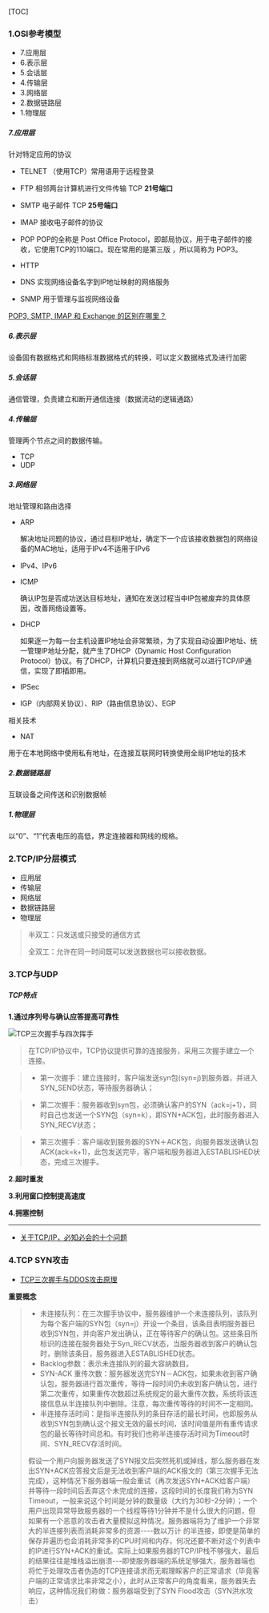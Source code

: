 [TOC]

### 1.OSI参考模型

- 7.应用层
- 6.表示层
- 5.会话层
- 4.传输层
- 3.网络层
- 2.数据链路层
- 1.物理层


##### 7.应用层

针对特定应用的协议

- TELNET （使用TCP）常用语用于远程登录
- FTP 相邻两台计算机进行文件传输 TCP **21号端口**
- SMTP 电子邮件 TCP **25号端口**
- IMAP 接收电子邮件的协议
- POP POP的全称是 Post Office Protocol，即邮局协议，用于电子邮件的接收，它使用TCP的110端口。现在常用的是第三版 ，所以简称为 POP3。

- HTTP
- DNS 实现网络设备名字到IP地址映射的网络服务
- SNMP 用于管理与监视网络设备

[POP3, SMTP, IMAP 和 Exchange 的区别在哪里？](https://www.zhihu.com/question/24605584)

##### 6.表示层

设备固有数据格式和网络标准数据格式的转换，可以定义数据格式及进行加密

##### 5.会话层

通信管理，负责建立和断开通信连接（数据流动的逻辑通路）

##### 4.传输层

管理两个节点之间的数据传输。

- TCP
- UDP


##### 3.网络层

地址管理和路由选择

- ARP

	解决地址问题的协议，通过目标IP地址，确定下一个应该接收数据包的网络设备的MAC地址，适用于IPv4不适用于IPv6
- IPv4、IPv6
- ICMP

	确认IP包是否成功送达目标地址，通知在发送过程当中IP包被废弃的具体原因，改善网络设置等。

- DHCP

	如果逐一为每一台主机设置IP地址会非常繁琐，为了实现自动设置IP地址、统一管理IP地址分配，就产生了DHCP（Dynamic Host Configuration Protocol）协议。有了DHCP，计算机只要连接到网络就可以进行TCP/IP通信，实现了即插即用。
	
- IPSec
- IGP（内部网关协议）、RIP（路由信息协议）、EGP  

相关技术

- NAT
 
 用于在本地网络中使用私有地址，在连接互联网时转换使用全局IP地址的技术

##### 2.数据链路层

互联设备之间传送和识别数据帧

##### 1.物理层

以“0”、“1”代表电压的高低，界定连接器和网线的规格。

### 2.TCP/IP分层模式

- 应用层
- 传输层
- 网络层
- 数据链路层
- 物理层


>半双工：只发送或只接受的通信方式
>
>全双工：允许在同一时间既可以发送数据也可以接收数据。


### 3.TCP与UDP

##### TCP特点

**1.通过序列号与确认应答提高可靠性**

![TCP三次握手与四次挥手](https://github.com/sparkfengbo/AndroidNotes/blob/master/PictureRes/NET/http%E6%8C%81%E4%B9%85%E8%BF%9E%E6%8E%A51.png?raw=true)



>在TCP/IP协议中，TCP协议提供可靠的连接服务，采用三次握手建立一个连接。 

>- 第一次握手：建立连接时，客户端发送syn包(syn=j)到服务器，并进入SYN_SEND状态，等待服务器确认； 

>- 第二次握手：服务器收到syn包，必须确认客户的SYN（ack=j+1），同时自己也发送一个SYN包（syn=k），即SYN+ACK包，此时服务器进入SYN_RECV状态； 

>- 第三次握手：客户端收到服务器的SYN＋ACK包，向服务器发送确认包ACK(ack=k+1)，此包发送完毕，客户端和服务器进入ESTABLISHED状态，完成三次握手。 


**2.超时重发**

**3.利用窗口控制提高速度**

**4.拥塞控制**


-------



- [关于TCP/IP，必知必会的十个问题](https://mp.weixin.qq.com/s/qn5fw8yHvjBou6Ps2Xo9Lw)


### 4.TCP SYN攻击

- [TCP三次握手与DDOS攻击原理](https://www.cnblogs.com/howhy/p/6382432.html)


**重要概念**

>- 未连接队列：在三次握手协议中，服务器维护一个未连接队列，该队列为每个客户端的SYN包（syn=j）开设一个条目，该条目表明服务器已收到SYN包，并向客户发出确认，正在等待客户的确认包。这些条目所标识的连接在服务器处于Syn_RECV状态，当服务器收到客户的确认包时，删除该条目，服务器进入ESTABLISHED状态。 
>- Backlog参数：表示未连接队列的最大容纳数目。 
>- SYN-ACK 重传次数：服务器发送完SYN－ACK包，如果未收到客户确认包，服务器进行首次重传，等待一段时间仍未收到客户确认包，进行第二次重传，如果重传次数超过系统规定的最大重传次数，系统将该连接信息从半连接队列中删除。注意，每次重传等待的时间不一定相同。 
>- 半连接存活时间：是指半连接队列的条目存活的最长时间，也即服务从收到SYN包到确认这个报文无效的最长时间，该时间值是所有重传请求包的最长等待时间总和。有时我们也称半连接存活时间为Timeout时间、SYN_RECV存活时间。
>
>假设一个用户向服务器发送了SYN报文后突然死机或掉线，那么服务器在发出SYN+ACK应答报文后是无法收到客户端的ACK报文的（第三次握手无法完成），这种情况下服务器端一般会重试（再次发送SYN+ACK给客户端）并等待一段时间后丢弃这个未完成的连接，这段时间的长度我们称为SYN Timeout，一般来说这个时间是分钟的数量级（大约为30秒-2分钟）；一个用户出现异常导致服务器的一个线程等待1分钟并不是什么很大的问题，但如果有一个恶意的攻击者大量模拟这种情况，服务器端将为了维护一个非常大的半连接列表而消耗非常多的资源----数以万计
的半连接，即使是简单的保存并遍历也会消耗非常多的CPU时间和内存，何况还要不断对这个列表中的IP进行SYN+ACK的重试。实际上如果服务器的TCP/IP栈不够强大，最后的结果往往是堆栈溢出崩溃---即使服务器端的系统足够强大，服务器端也将忙于处理攻击者伪造的TCP连接请求而无暇理睬客户的正常请求（毕竟客户端的正常请求比率非常之小），此时从正常客户的角度看来，服务器失去响应，这种情况我们称做：服务器端受到了SYN Flood攻击（SYN洪水攻击）
